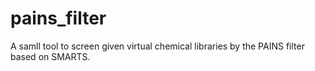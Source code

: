 # pains_filter
A samll tool to screen given virtual chemical libraries by the PAINS filter based on SMARTS.